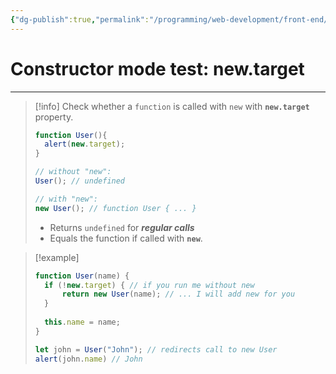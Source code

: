 ```yaml
---
{"dg-publish":true,"permalink":"/programming/web-development/front-end/javascript-vanilla/03-objects/05-constructor-operator-new/02-constructor-mode-test-new-target/","tags":["programming","webdevelopment","frontend","JavaScript"]}
---
```


# Constructor mode test: new.target

--- 
>[!info] 
>Check whether a `function` is called with `new` with __`new.target`__ property.
>
>```javascript
>function User(){
>	alert(new.target);
>}
>
>// without "new":
>User(); // undefined
>
>// with "new":
>new User(); // function User { ... }
>```
>- Returns `undefined` for ___regular calls___
>- Equals the function if called with __`new`__.

>[!example]
>```javascript
>function User(name) {
>	if (!new.target) { // if you run me without new
>		return new User(name); // ... I will add new for you
>	}
>	
>	this.name = name;
>}
>
>let john = User("John"); // redirects call to new User
>alert(john.name) // John
>```
